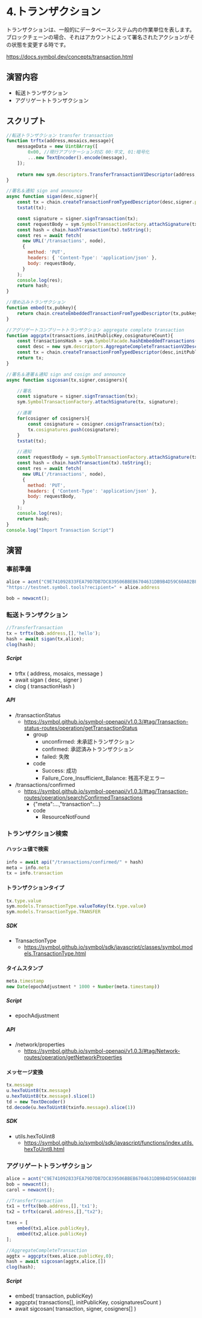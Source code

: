 # 4.トランザクション

トランザクションは、一般的にデータベースシステム内の作業単位を表します。ブロックチェーンの場合、それはアカウントによって署名されたアクションがその状態を変更する時です。

https://docs.symbol.dev/concepts/transaction.html

## 演習内容
- 転送トランザクション
- アグリゲートトランザクション

## スクリプト
```js
//転送トランザクション transfer transaction
function trftx(address,mosaics,message){
    messageData = new Uint8Array([
        0x00, //現行アプリケーション対応 00:平文, 01:暗号化
        ...new TextEncoder().encode(message),
    ]);
    
    return new sym.descriptors.TransferTransactionV1Descriptor(address,mosaics,messageData);
}

//署名＆通知 sign and announce
async function sigan(desc,signer){
    const tx = chain.createTransactionFromTypedDescriptor(desc,signer.publicKey,feeMultiplier,add2Hours);
    txstat(tx);

    const signature = signer.signTransaction(tx);
    const requestBody = sym.SymbolTransactionFactory.attachSignature(tx, signature);
    const hash = chain.hashTransaction(tx).toString();
    const res = await fetch(
      new URL('/transactions', node),
      {
        method: 'PUT',
        headers: { 'Content-Type': 'application/json' },
        body: requestBody,
      }
    );
    console.log(res);
    return hash;
}

//埋め込みトランザクション
function embed(tx,pubkey){
    return chain.createEmbeddedTransactionFromTypedDescriptor(tx,pubkey);
}

//アグリゲートコンプリートトランザクション aggregate complete transaction
function aggcptx(transactions,initPublicKey,cosignatureCount){
    const transactionsHash = sym.SymbolFacade.hashEmbeddedTransactions(transactions);
    const desc = new sym.descriptors.AggregateCompleteTransactionV2Descriptor(transactionsHash,transactions,[]);
    const tx = chain.createTransactionFromTypedDescriptor(desc,initPublicKey,feeMultiplier,add2Hours,cosignatureCount);
    return tx;
}

//署名＆連署＆通知 sign and cosign and announce
async function sigcosan(tx,signer,cosigners){

    //署名
    const signature = signer.signTransaction(tx);
    sym.SymbolTransactionFactory.attachSignature(tx, signature);

    //連署
    for(cosigner of cosigners){
        const cosignature = cosigner.cosignTransaction(tx);
        tx.cosignatures.push(cosignature);
    }
    txstat(tx);

    //通知
    const requestBody = sym.SymbolTransactionFactory.attachSignature(tx, tx.signature);
    const hash = chain.hashTransaction(tx).toString();
    const res = await fetch(
      new URL('/transactions', node),
      {
        method: 'PUT',
        headers: { 'Content-Type': 'application/json' },
        body: requestBody,
      }
    );
    console.log(res);
    return hash;
}
console.log("Import Transaction Script")

```

## 演習

### 事前準備
```js
alice = acnt("C9E741092833FEA79D7DB7DC839506BBEB6704631DB9B4D59C60A02BF6B0200C");
"https://testnet.symbol.tools?recipient=" + alice.address

bob = newacnt();
```
### 転送トランザクション
```js
//TransferTransaction
tx = trftx(bob.address,[],'hello');
hash = await sigan(tx,alice);
clog(hash);
```

##### Script
- trftx ( address, mosaics, message )
- await sigan ( desc, signer )
- clog ( transactionHash )

##### API
- /transactionStatus
    - https://symbol.github.io/symbol-openapi/v1.0.3/#tag/Transaction-status-routes/operation/getTransactionStatus
        - group
            - unconfirmed: 未承認トランザクション
            - confirmed: 承認済みトランザクション
            - failed: 失敗
        - code
            - Success: 成功
            - Failure_Core_Insufficient_Balance: 残高不足エラー
- /transactions/confirmed
    - https://symbol.github.io/symbol-openapi/v1.0.3/#tag/Transaction-routes/operation/searchConfirmedTransactions
        - {"meta":...,"transaction":...}
        - code
            - ResourceNotFound

### トランザクション検索
#### ハッシュ値で検索
```js
info = await api("/transactions/confirmed/" + hash)
meta = info.meta
tx = info.transaction
```

#### トランザクションタイプ
```js
tx.type.value
sym.models.TransactionType.valueToKey(tx.type.value)
sym.models.TransactionType.TRANSFER
```
##### SDK
- TransactionType
    - https://symbol.github.io/symbol/sdk/javascript/classes/symbol.models.TransactionType.html

#### タイムスタンプ
```js
meta.timestamp
new Date(epochAdjustment * 1000 + Number(meta.timestamp))
```
##### Script
- epochAdjustment

##### API
- /network/properties
    - https://symbol.github.io/symbol-openapi/v1.0.3/#tag/Network-routes/operation/getNetworkProperties 

#### メッセージ変換
```js
tx.message
u.hexToUint8(tx.message)
u.hexToUint8(tx.message).slice(1)
td = new TextDecoder()
td.decode(u.hexToUint8(txinfo.message).slice(1))
```

##### SDK
- utils.hexToUint8
  - https://symbol.github.io/symbol/sdk/javascript/functions/index.utils.hexToUint8.html 

### アグリゲートトランザクション
```js
alice = acnt("C9E741092833FEA79D7DB7DC839506BBEB6704631DB9B4D59C60A02BF6B0200C");
bob = newacnt();
carol = newacnt();

//TransferTransaction
tx1 = trftx(bob.address,[],'tx1');
tx2 = trftx(carol.address,[],"tx2");

txes = [
    embed(tx1,alice.publicKey),
    embed(tx2,alice.publicKey)
];

//AggregateCompleteTransaction
aggtx = aggcptx(txes,alice.publicKey,0);
hash = await sigcosan(aggtx,alice,[])
clog(hash);
```

##### Script
- embed( transaction, publicKey)
- aggcptx( transactions[], initPublicKey, cosignaturesCount )
- await sigcosan( transaction, signer, cosigners[] )
